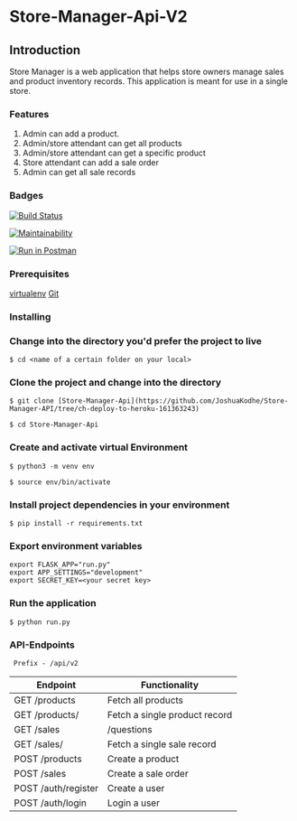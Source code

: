 # Store-Manager-Api-V2


## Introduction

Store Manager is a web application that helps store owners manage sales and product inventory records. This application is meant for use in a single store.

### Features

1. Admin can add a product.
2. Admin/store attendant can get all products
3. Admin/store attendant can get a specific product
4. Store attendant can add a sale order
5. Admin can get all sale records
### Badges

[![Build Status](https://travis-ci.org/JoshuaKodhe/Store-Manager-Api-V2.svg?branch=ft-products-sales-161499526)](https://travis-ci.org/JoshuaKodhe/Store-Manager-Api-V2)

[![Maintainability](https://api.codeclimate.com/v1/badges/1244b02159ef166cb31d/maintainability)](https://codeclimate.com/github/JoshuaKodhe/Store-Manager-Api-V2/maintainability)

[![Run in Postman](https://run.pstmn.io/button.svg)](https://app.getpostman.com/run-collection/06667185f01946854464)


### Prerequisites

[virtualenv](https://realpython.com/python-virtual-environments-a-primer/#using-virtual-environments)
[Git](https://git-scm.com/)

### Installing

### Change into the directory you'd prefer the project to live

```
$ cd <name of a certain folder on your local>
```

### Clone the project and change into the directory

```
$ git clone [Store-Manager-Api](https://github.com/JoshuaKodhe/Store-Manager-API/tree/ch-deploy-to-heroku-161363243)
```

```
$ cd Store-Manager-Api
```

### Create and activate virtual Environment

```
$ python3 -m venv env

```
```
$ source env/bin/activate
```

### Install project dependencies in your environment

```
$ pip install -r requirements.txt
```

### Export environment variables

```
export FLASK_APP="run.py"
export APP_SETTINGS="development"
export SECRET_KEY=<your secret key>

```

### Run the application
```
$ python run.py
```


### API-Endpoints
``` Prefix - /api/v2```

 Endpoint | Functionality
 ---|---
GET /products | Fetch all products
GET /products/<productId> | Fetch a single product record
GET /sales| /questions | Fetch all sale records
GET /sales/<saleId> | Fetch a single sale record
POST /products | Create a product
POST /sales | Create a sale order
POST /auth/register| Create a user
POST /auth/login | Login a user
